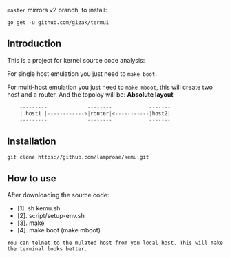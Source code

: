 
`master` mirrors v2 branch, to install:

	go get -u github.com/gizak/termui

## Introduction
This is a project for kernel source code analysis:

For single host emulation you just need to `make boot`.

For multi-host emulation you just need to `make mboot`, this will create two host and a router. And the topoloy will be:
__Absolute layout__
````c
    ---------             --------            -------
    | host1 |------------>|router|<-----------|host2|
    ---------             --------            -------
````

## Installation
    git clone https://github.com/lamproae/kemu.git 

## How to use
After downloading the source code:
  - [1]. sh kemu.sh
  - [2]. script/setup-env.sh
  - [3]. make
  - [4]. make boot (make mboot)

`You can telnet to the mulated host from you local host. This will make the terminal looks better.`
